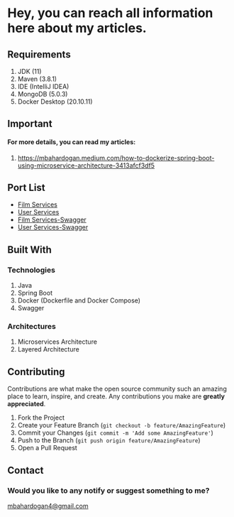 # Hey, you can reach all information here about my articles.

## Requirements

1. JDK (11)
2. Maven (3.8.1)
3. IDE (IntelliJ IDEA)
4. MongoDB (5.0.3)
5. Docker Desktop (20.10.11)


## Important

#### For more details, you can read my articles:
1. https://mbahardogan.medium.com/how-to-dockerize-spring-boot-using-microservice-architecture-3413afcf3df5


## Port List
* [Film Services](http://localhost:8088/film-controller/api/)
* [User Services](http://localhost:8088/controller/api/)
* [Film Services-Swagger](http://localhost:8088/film-controller/swagger-ui.html#)
* [User Services-Swagger](http://localhost:8088/controller/swagger-ui.html#)

## Built With

### Technologies
1. Java 
2. Spring Boot
3. Docker (Dockerfile and Docker Compose)
5. Swagger


### Architectures
1. Microservices Architecture
2. Layered Architecture


## Contributing

Contributions are what make the open source community such an amazing place to learn, inspire, and create. Any contributions you make are **greatly appreciated**.

1. Fork the Project
2. Create your Feature Branch (`git checkout -b feature/AmazingFeature`)
3. Commit your Changes (`git commit -m 'Add some AmazingFeature'`)
4. Push to the Branch (`git push origin feature/AmazingFeature`)
5. Open a Pull Request


## Contact
### Would you like to any notify or suggest something to me?
mbahardogan4@gmail.com

